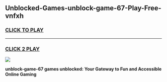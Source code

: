 
## Unblocked-Games-unblock-game-67-Play-Free-vnfxh
<h3>
<a href="https://premium76.site?title=unblock-game-67&ref=22A">CLICK TO PLAY</a></h3>
<hr>

<h3>
<a href="https://premium76.site?title=unblock-game-67&ref=22A">CLICK 2 PLAY</a>
  
</h3>

<a href="https://premium76.site?title=unblock-game-67&ref=22A"><img src="https://clearcache.store/games.png"></a>


**unblock-game-67 games unblocked: Your Gateway to Fun and Accessible Online Gaming**
